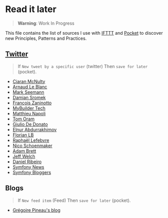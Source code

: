 # Read it later

> **Warning**: Work In Progress

This file contains the list of sources I use with [IFTTT](https://ifttt.com/) and [Pocket](https://getpocket.com/) to
discover new Principles, Patterns and Practices.

## [Twitter](https://twitter.com/)

> If `New tweet by a specific user` (twitter) Then `save for later` (pocket).

* [Ciaran McNulty](https://twitter.com/CiaranMcNulty)
* [Arnaud Le Blanc](https://twitter.com/arnaud_lb)
* [Mark Seemann](https://twitter.com/ploeh)
* [Damian Sromek](https://twitter.com/DamianSromek)
* [François Zaninotto](https://twitter.com/francoisz)
* [MyBuilder Tech](https://twitter.com/MyBuilderTech)
* [Matthieu Napoli](https://twitter.com/matthieunapoli)
* [Tom Oram](https://twitter.com/tomphp)
* [Giulio De Donato](https://twitter.com/liuggio)
* [Elnur Abdurrakhimov](https://twitter.com/abdurrakhimov)
* [Florian LB](https://twitter.com/LBFlorian)
* [Raphaël Lefebvre](https://twitter.com/raphlefebvre)
* [Nico Schoenmaker](https://twitter.com/NicoSchoenmaker)
* [Adam Brett](https://twitter.com/sixdaysad)
* [Jeff Welch](https://twitter.com/whatthejeff)
* [Daniel Ribeiro](https://twitter.com/drgomesp)
* [Symfony News](https://twitter.com/symfony_en)
* [Symfony Bloggers](https://twitter.com/sf_bloggers)

## Blogs

> If `New feed item` (Feed) Then `save for later` (pocket).

* [Grégoire Pineau's blog](http://blog.lyrixx.info/)
